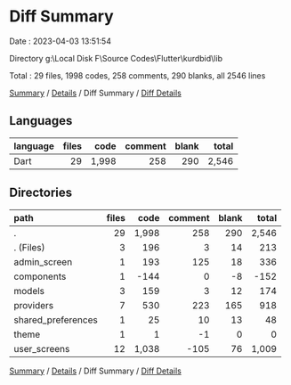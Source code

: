 # Diff Summary

Date : 2023-04-03 13:51:54

Directory g:\\Local Disk F\\Source Codes\\Flutter\\kurdbid\\lib

Total : 29 files,  1998 codes, 258 comments, 290 blanks, all 2546 lines

[Summary](results.md) / [Details](details.md) / Diff Summary / [Diff Details](diff-details.md)

## Languages
| language | files | code | comment | blank | total |
| :--- | ---: | ---: | ---: | ---: | ---: |
| Dart | 29 | 1,998 | 258 | 290 | 2,546 |

## Directories
| path | files | code | comment | blank | total |
| :--- | ---: | ---: | ---: | ---: | ---: |
| . | 29 | 1,998 | 258 | 290 | 2,546 |
| . (Files) | 3 | 196 | 3 | 14 | 213 |
| admin_screen | 1 | 193 | 125 | 18 | 336 |
| components | 1 | -144 | 0 | -8 | -152 |
| models | 3 | 159 | 3 | 12 | 174 |
| providers | 7 | 530 | 223 | 165 | 918 |
| shared_preferences | 1 | 25 | 10 | 13 | 48 |
| theme | 1 | 1 | -1 | 0 | 0 |
| user_screens | 12 | 1,038 | -105 | 76 | 1,009 |

[Summary](results.md) / [Details](details.md) / Diff Summary / [Diff Details](diff-details.md)